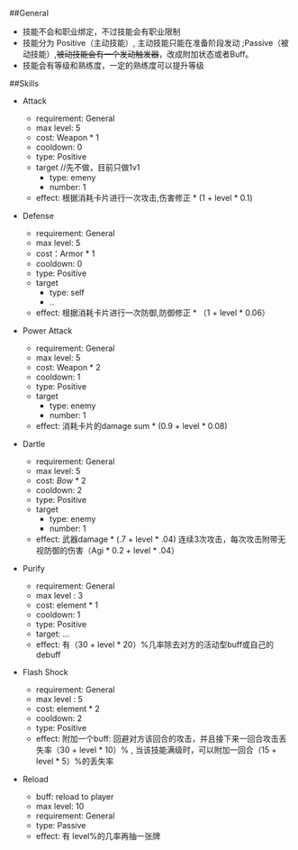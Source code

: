 ##General
- 技能不会和职业绑定，不过技能会有职业限制
- 技能分为 Positive（主动技能）, 主动技能只能在准备阶段发动 ;Passive（被动技能）,~~被动技能会有一个发动触发器~~，改成附加状态或者Buff。
- 技能会有等级和熟练度，一定的熟练度可以提升等级

##Skills
- Attack
	- requirement: General
	- max level: 5
    - cost: Weapon * 1
    - cooldown: 0
    - type: Positive
    - target    //先不做，目前只做1v1
    	- type: emeny
    	- number: 1
    - effect: 根据消耗卡片进行一次攻击,伤害修正 * (1 + level * 0.1)

- Defense
	- requirement: General
	- max level: 5
    - cost：Armor * 1
    - cooldown: 0
    - type: Positive
    - target
    	- type: self
    	- ..
    - effect: 根据消耗卡片进行一次防御,防御修正 * （1 + level * 0.06）

- Power Attack
	- requirement: General
	- max level: 5
    - cost: Weapon * 2
    - cooldown: 1
    - type: Positive
    - target
    	- type: enemy
    	- number: 1
    - effect: 消耗卡片的damage sum * (0.9 + level * 0.08)

- Dartle
	- requirement: General
	- max level: 5
    - cost: *Bow* * 2
    - cooldown: 2
    - type: Positive
    - target
    	- type: enemy
    	- number: 1
    - effect: 武器damage * (.7 + level * .04) 连续3次攻击，每次攻击附带无视防御的伤害（Agi * 0.2 + level * .04）

- Purify
	- requirement: General
	- max level : 3
    - cost: element * 1
    - cooldown: 1
    - type: Positive
    - target: ...
    - effect: 有（30 + level * 20）%几率除去对方的活动型buff或自己的debuff

- Flash Shock
	- requirement: General
	- max level : 5
	- cost: element * 2
	- cooldown: 2
	- type: Positive
	- effect: 附加一个buff: 回避对方该回合的攻击，并且接下来一回合攻击丢失率（30 + level * 10）% , 当该技能满级时，可以附加一回合（15 + level * 5）%的丢失率

- Reload
	- buff: reload to player
	- max level: 10
	- requirement: General
    - type: Passive
    - effect: 有 level%的几率再抽一张牌